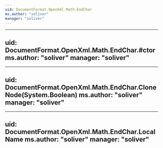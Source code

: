 ```yaml
---
uid: DocumentFormat.OpenXml.Math.EndChar
ms.author: "soliver"
manager: "soliver"
---
```


---
uid: DocumentFormat.OpenXml.Math.EndChar.#ctor
ms.author: "soliver"
manager: "soliver"
---

---
uid: DocumentFormat.OpenXml.Math.EndChar.CloneNode(System.Boolean)
ms.author: "soliver"
manager: "soliver"
---

---
uid: DocumentFormat.OpenXml.Math.EndChar.LocalName
ms.author: "soliver"
manager: "soliver"
---
